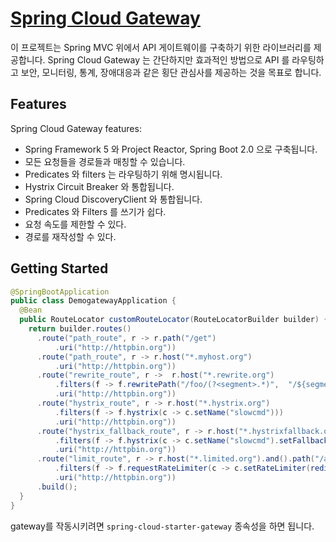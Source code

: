 # [Spring Cloud Gateway](https://spring.io/projects/spring-cloud-gateway)

이 프로젝트는 Spring MVC 위에서 API 게이트웨이를 구축하기 위한 라이브러리를 제공합니다.
Spring Cloud Gateway 는 간단하지만 효과적인 방법으로 API 를 라우팅하고 보안, 모니터링, 통계, 장애대응과 같은 횡단 관심사를 제공하는 것을
목표로 합니다.

## Features

Spring Cloud Gateway features:

- Spring Framework 5 와 Project Reactor, Spring Boot 2.0 으로 구축됩니다.
- 모든 요청들을 경로들과 매칭할 수 있습니다.
- Predicates 와 filters 는 라우팅하기 위해 명시됩니다.
- Hystrix Circuit Breaker 와 통합됩니다.
- Spring Cloud DiscoveryClient 와 통합됩니다.
- Predicates 와 Filters 를 쓰기가 쉽다.
- 요청 속도를 제한할 수 있다.
- 경로를 재작성할 수 있다.

## Getting Started

```java
@SpringBootApplication
public class DemogatewayApplication {
  @Bean
  public RouteLocator customRouteLocator(RouteLocatorBuilder builder) {
    return builder.routes()
      .route("path_route", r -> r.path("/get")
          .uri("http://httpbin.org"))
      .route("path_route", r -> r.host("*.myhost.org")
          .uri("http://httpbin.org"))
      .route("rewrite_route", r ->  r.host("*.rewrite.org")
          .filters(f -> f.rewritePath("/foo/(?<segment>.*)",  "/${segment}"))
          .uri("http://httpbin.org"))
      .route("hystrix_route", r -> r.host("*.hystrix.org")
          .filters(f -> f.hystrix(c -> c.setName("slowcmd")))
          .uri("http://httpbin.org"))
      .route("hystrix_fallback_route", r -> r.host("*.hystrixfallback.org")
          .filters(f -> f.hystrix(c -> c.setName("slowcmd").setFallbackUri("forward:/hystrixfallback")))
          .uri("http://httpbin.org"))
      .route("limit_route", r -> r.host("*.limited.org").and().path("/anything/**")
          .filters(f -> f.requestRateLimiter(c -> c.setRateLimiter(redisRateLimiter())))
          .uri("http://httpbin.org"))
      .build();
  }
}
```
gateway를 작동시키려면 `spring-cloud-starter-gateway` 종속성을 하면 됩니다.


